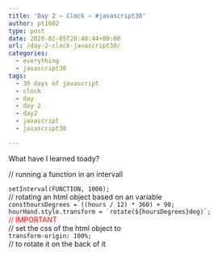 ```yaml
---
title: 'Day 2 – Clock – #javascript30'
author: pt1602
type: post
date: 2020-02-05T20:40:44+00:00
url: /day-2-clock-javascript30/
categories:
  - everything
  - javascript30
tags:
  - 30 days of javascript
  - clock
  - day
  - day 2
  - day2
  - javascript
  - javascript30

---
```

What have I learned toady?

// running a function in an intervall

<div>
  <code>setInterval(FUNCTION, 1000);</code>
</div>

<div>
</div>

<div>
  // rotating an html object based on an variable
</div>

<div>
</div>

<div>
  <div>
    <code>consthoursDegrees = ((hours / 12) * 360) + 90;</code><br /> <code>hourHand.style.transform = `rotate(${hoursDegrees}deg)`;</code>
  </div>
</div>

<div>
</div>

<div>
  <span style="color: #ff0000;">// IMPORTANT</span>
</div>

<div>
  // set the css of the html object to
</div>

<div>
</div>

<div>
  <div>
    <code>transform-origin: 100%;</code>
  </div>
</div>

<div>
</div>

<div>
</div>

<div>
  <div>
    // to rotate it on the back of it
  </div>
  
  <div>
    <div>
    </div>
  </div>
</div>

<div>
  <div>
  </div>
</div>